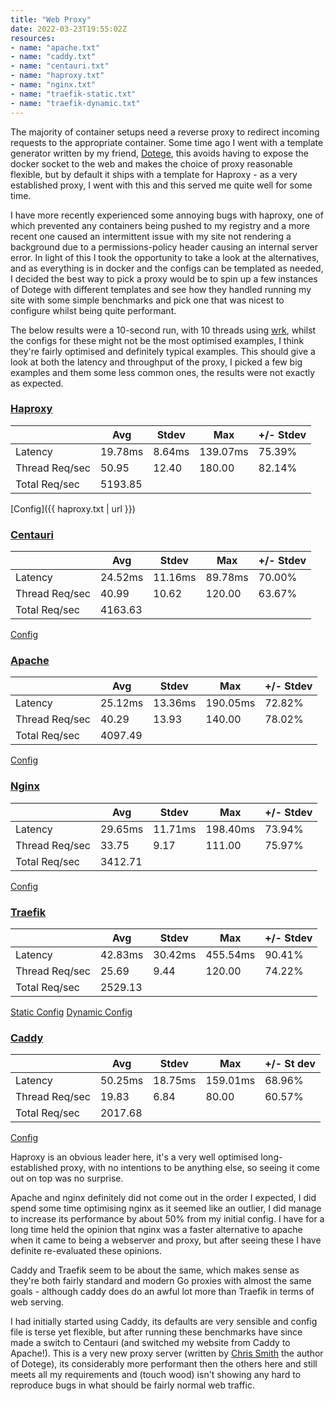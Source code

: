 ```yaml
---
title: "Web Proxy"
date: 2022-03-23T19:55:02Z
resources:
- name: "apache.txt"
- name: "caddy.txt"
- name: "centauri.txt"
- name: "haproxy.txt"
- name: "nginx.txt"
- name: "traefik-static.txt"
- name: "traefik-dynamic.txt"
---
```

The majority of container setups need a reverse proxy to redirect incoming requests to the appropriate container. Some 
time ago I went with a template generator written by my friend, [Dotege](https://github.com/csmith/dotege), this avoids
having to expose the docker socket to the web and makes the choice of proxy reasonable flexible, but by default it ships
with a template for Haproxy - as a very established proxy, I went with this and this served me quite well for some time.

I have more recently experienced some annoying bugs with haproxy, one of which prevented any containers being pushed 
to my registry and a more recent one caused an intermittent issue with my site not rendering a background due to a 
permissions-policy header causing an internal server error.  In light of this I took the opportunity to take a look at 
the alternatives, and as everything is in docker and the configs can be templated as needed, I decided the best way to 
pick a proxy would be to spin up a few instances of Dotege with different templates and see how they handled running my
site with some simple benchmarks and pick one that was nicest to configure whilst being quite performant.

The below results were a 10-second run, with 10 threads using [wrk](https://github.com/wg/wrk), whilst the configs for
these might not be the most optimised examples, I think they're fairly optimised and definitely typical examples. 
This should give a look at both the latency and throughput of the proxy, I picked a few big examples and them some less 
common ones, the results were not exactly as expected.

### [Haproxy](https://www.haproxy.org/)
|                | Avg     | Stdev  | Max      | +/- Stdev |
|----------------|---------|--------|----------|-----------|
| Latency        | 19.78ms | 8.64ms | 139.07ms | 75.39%    |
| Thread Req/sec | 50.95   | 12.40  | 180.00   | 82.14%    |
| Total Req/sec  | 5193.85 |        |          |           |

[Config]({{ haproxy.txt | url }})
&nbsp;
### [Centauri](https://github.com/csmith/centauri)
|                | Avg     | Stdev   | Max     | +/- Stdev |
|----------------|---------|---------|---------|-----------|
| Latency        | 24.52ms | 11.16ms | 89.78ms | 70.00%    |
| Thread Req/sec | 40.99   | 10.62   | 120.00  | 63.67%    |
| Total Req/sec  | 4163.63 |         |         |           |

[Config](centauri.txt)
&nbsp;
### [Apache](https://httpd.apache.org/)
|                | Avg     | Stdev   | Max      | +/- Stdev |
|----------------|---------|---------|----------|-----------|
| Latency        | 25.12ms | 13.36ms | 190.05ms | 72.82%    |
| Thread Req/sec | 40.29   | 13.93   | 140.00   | 78.02%    |
| Total Req/sec  | 4097.49 |         |          |           |

[Config](apache.txt)
&nbsp;
### [Nginx](https://nginx.org)
|                | Avg     | Stdev   | Max      | +/- Stdev |
|----------------|---------|---------|----------|-----------|
| Latency        | 29.65ms | 11.71ms | 198.40ms | 73.94%    |
| Thread Req/sec | 33.75   | 9.17    | 111.00   | 75.97%    |
| Total Req/sec  | 3412.71 |         |          |           |

[Config](nginx.txt)
&nbsp;
### [Traefik](https://traefik.io/traefik/)
|                | Avg     | Stdev   | Max      | +/- Stdev |
|----------------|---------|---------|----------|-----------|
| Latency        | 42.83ms | 30.42ms | 455.54ms | 90.41%    |
| Thread Req/sec | 25.69   | 9.44    | 120.00   | 74.22%    |
| Total Req/sec  | 2529.13 |         |          |           |

[Static Config](traefik-static.txt) [Dynamic Config](traefik-dynamic.txt)
&nbsp;
### [Caddy](https://caddyserver.com/)
|                | Avg     | Stdev   | Max      | +/- St dev |
|----------------|---------|---------|----------|------------|
| Latency        | 50.25ms | 18.75ms | 159.01ms | 68.96%     |
| Thread Req/sec | 19.83   | 6.84    | 80.00    | 60.57%     |
| Total Req/sec  | 2017.68 |         |          |            |

[Config](caddy.txt)
&nbsp;

Haproxy is an obvious leader here, it's a very well optimised long-established proxy, with no intentions to be anything 
else, so seeing it come out on top was no surprise.

Apache and nginx definitely did not come out in the order I expected, I did spend some time optimising nginx as it 
seemed like an outlier, I did manage to increase its performance by about 50% from my initial config.  I have for a 
long time held the opinion that nginx was a faster alternative to apache when it came to being a webserver and proxy, 
but after seeing these I have definite re-evaluated these opinions.

Caddy and Traefik seem to be about the same, which makes sense as they're both fairly standard and modern Go proxies 
with almost the same goals - although caddy does do an awful lot more than Traefik in terms of web serving.

I had initially started using Caddy, its defaults are very sensible and config file is terse yet flexible, but after
running these benchmarks have since made a switch to Centauri (and switched my website from Caddy to Apache!).  This is
a very new proxy server (written by [Chris Smith](https://chameth.com/) the author of Dotege), its considerably more 
performant then the others here and still meets all my requirements and (touch wood) isn't showing any hard to 
reproduce bugs in what should be fairly normal web traffic.
